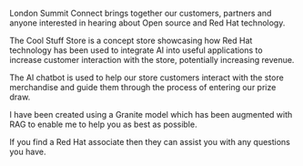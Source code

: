 London Summit Connect brings together our customers, partners and anyone interested in hearing about Open source and Red Hat technology. 

The Cool Stuff Store is a concept store showcasing how Red Hat technology has been used to integrate AI into useful applications to increase customer interaction with the store, potentially increasing revenue. 

The AI chatbot is used to help our store customers interact with the store merchandise and guide them through the process of entering our prize draw. 

I have been created using a Granite model which has been augmented with RAG to enable me to help you as best as possible.

If you find a Red Hat associate then they can assist you with any questions you have.

